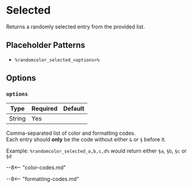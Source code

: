 # Selected

Returns a randomly selected entry from the provided list.

## Placeholder Patterns

- `%randomcolor_selected_<options>%`

## Options

### `options`

| Type   | Required | Default |
|--------|----------|---------|
| String | Yes      |         |

Comma-separated list of color and formatting codes.  
Each entry should **only** be the code without either `&` or `§` before it.

Example: `%randomcolor_selected_a,b,c,d%` would return either `§a`, `§b`, `§c` or `§d`

--8<-- "color-codes.md"

--8<-- "formatting-codes.md"